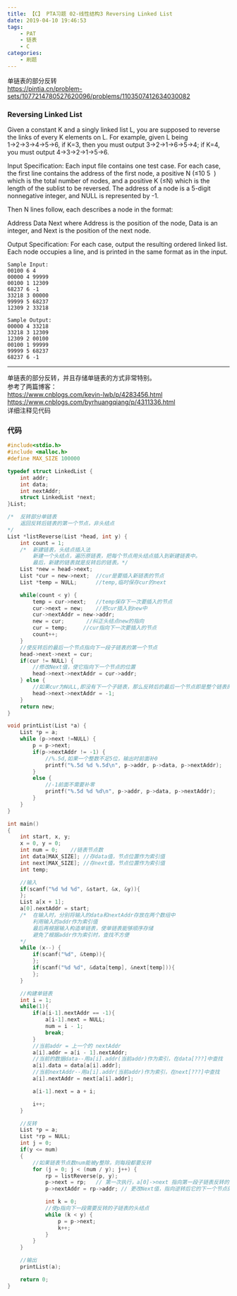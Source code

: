 ```yaml
---
title: 【C】 PTA习题 02-线性结构3 Reversing Linked List
date: 2019-04-10 19:46:53
tags:
    - PAT
    - 链表
    - C
categories: 
    - 刷题
---
```


单链表的部分反转  
https://pintia.cn/problem-sets/1077214780527620096/problems/1103507412634030082

<!-- more -->  
### Reversing Linked List  

Given a constant K and a singly linked list L, you are supposed to reverse the links of every K elements on L. For example, given L being 1→2→3→4→5→6, if K=3, then you must output 3→2→1→6→5→4; if K=4, you must output 4→3→2→1→5→6.

Input Specification:
Each input file contains one test case. For each case, the first line contains the address of the first node, a positive N (≤10
​5
​​ ) which is the total number of nodes, and a positive K (≤N) which is the length of the sublist to be reversed. The address of a node is a 5-digit nonnegative integer, and NULL is represented by -1.

Then N lines follow, each describes a node in the format:

Address Data Next
where Address is the position of the node, Data is an integer, and Next is the position of the next node.

Output Specification:
For each case, output the resulting ordered linked list. Each node occupies a line, and is printed in the same format as in the input.

```
Sample Input:  
00100 6 4  
00000 4 99999  
00100 1 12309  
68237 6 -1  
33218 3 00000  
99999 5 68237  
12309 2 33218 

Sample Output:  
00000 4 33218  
33218 3 12309  
12309 2 00100  
00100 1 99999  
99999 5 68237  
68237 6 -1    
```

---

单链表的部分反转，并且存储单链表的方式非常特别。  
参考了两篇博客：  
    https://www.cnblogs.com/kevin-lwb/p/4283456.html  
    https://www.cnblogs.com/byrhuangqiang/p/4311336.html  
详细注释见代码  

### 代码
```C
#include<stdio.h>
#include <malloc.h>
#define MAX_SIZE 100000

typedef struct LinkedList {
    int addr;
    int data;
    int nextAddr;
    struct LinkedList *next;
}List;

/*  反转部分单链表
    返回反转后链表的第一个节点，非头结点
*/
List *listReverse(List *head, int y) {
    int count = 1;
    /*  新建链表，头结点插入法  
        新建一个头结点，遍历原链表，把每个节点用头结点插入到新建链表中。
        最后，新建的链表就是反转后的链表。*/
    List *new = head->next;
    List *cur = new->next;  //cur是要插入新链表的节点
    List *temp = NULL;      //temp,临时保存cur的next

    while(count < y) {
        temp = cur->next;   //temp保存下一次要插入的节点
        cur->next = new;    //把cur插入到new中
        cur->nextAddr = new->addr;  
        new = cur;       //纠正头结点new的指向
        cur = temp;     //cur指向下一次要插入的节点
        count++;
    }
    //使反转后的最后一个节点指向下一段子链表的第一个节点
    head->next->next = cur;
    if(cur != NULL) {
        //修改Next值，使它指向下一个节点的位置
        head->next->nextAddr = cur->addr;
    } else {
        //如果cur为NULL,即没有下一个子链表，那么反转后的最后一个节点即是整个链表的最后一个节点
        head->next->nextAddr = -1;
    }
    return new;
}

void printList(List *a) {
    List *p = a;
    while (p->next !=NULL) {
        p = p->next;
        if(p->nextAddr != -1) {
            //%.5d,如果一个整数不足5位，输出时前面补0
            printf("%.5d %d %.5d\n", p->addr, p->data, p->nextAddr);
        }
        else {
            //-1前面不需要补零
            printf("%.5d %d %d\n", p->addr, p->data, p->nextAddr);
        }
    }
}

int main()
{
    int start, x, y;
    x = 0, y = 0;
    int num = 0;    //链表节点数
    int data[MAX_SIZE]; //存data值，节点位置作为索引值
    int next[MAX_SIZE]; //存next值，节点位置作为索引值
    int temp;

    //输入
    if(scanf("%d %d %d", &start, &x, &y)){
    };
    List a[x + 1];
    a[0].nextAddr = start;
    /*  在输入时，分别将输入的data和nextAddr存放在两个数组中
        利用输入的addr作为索引值
        最后再根据输入构造单链表，使单链表能够顺序存储
        避免了根据addr作为索引时，查找不方便
    */
    while (x--) {
        if(scanf("%d", &temp)){
        };
        if(scanf("%d %d", &data[temp], &next[temp])){
        };
    }

    //构建单链表
    int i = 1;
    while(1){
        if(a[i-1].nextAddr == -1){
            a[i-1].next = NULL;
            num = i - 1;
            break;
        }
        //当前addr = 上一个的 nextAddr
        a[i].addr = a[i - 1].nextAddr;
        //当前的数据data--用a[i].addr(当前addr)作为索引，在data[???]中查找
        a[i].data = data[a[i].addr];
        //当前nextAddr--用a[i].addr(当前addr)作为索引，在next[???]中查找
        a[i].nextAddr = next[a[i].addr];

        a[i-1].next = a + i;

        i++;
    }

    //反转
    List *p = a;
    List *rp = NULL;
    int j = 0;
    if(y <= num)
    {
        //如果链表节点数num能被y整除，则每段都要反转
        for (j = 0; j < (num / y); j++) {
            rp = listReverse(p, y);
            p->next = rp;   // 第一次执行，a[0]->next 指向第一段子链表反转的第一个节点
            p->nextAddr = rp->addr; // 更改Next值，指向逆转后它的下一个节点的位置

            int k = 0;
            //使p指向下一段需要反转的子链表的头结点
            while (k < y) {
                p = p->next;
                k++;
            }
        }
    }

    //输出
    printList(a);

    return 0;
}
```
